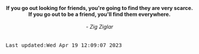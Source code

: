
<div align="center"><b><span>If you go out looking for friends, you're going to find they are very scarce. If you go out to be a friend, you'll find them everywhere.</span></b><br><br><i> - Zig Ziglar</i></div>
<br><br><kbd>Last updated:Wed Apr 19 12:09:07 2023</kbd>